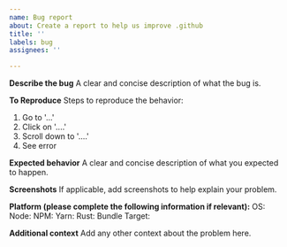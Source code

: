 ```yaml
---
name: Bug report
about: Create a report to help us improve .github
title: ''
labels: bug
assignees: ''

---
```


**Describe the bug**
A clear and concise description of what the bug is.

**To Reproduce**
Steps to reproduce the behavior:
1. Go to '...'
2. Click on '....'
3. Scroll down to '....'
4. See error

**Expected behavior**
A clear and concise description of what you expected to happen.

**Screenshots**
If applicable, add screenshots to help explain your problem.

**Platform (please complete the following information if relevant):**
OS:
Node:
NPM:
Yarn:
Rust:
Bundle Target:

**Additional context**
Add any other context about the problem here.
